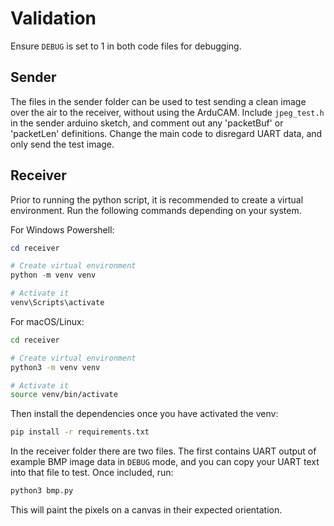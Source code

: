 # Validation

Ensure ```DEBUG``` is set to 1 in both code files for debugging.

## Sender

The files in the sender folder can be used to test sending a clean image over the air to the receiver, without using the ArduCAM.
Include ```jpeg_test.h``` in the sender arduino sketch, and comment out any 'packetBuf' or 'packetLen' definitions.
Change the main code to disregard UART data, and only send the test image.

## Receiver

Prior to running the python script, it is recommended to create a virtual environment. Run the following commands depending on your system.

For Windows Powershell:

```powershell
cd receiver

# Create virtual environment
python -m venv venv

# Activate it
venv\Scripts\activate
```

For macOS/Linux:

```bash
cd receiver

# Create virtual environment
python3 -m venv venv

# Activate it
source venv/bin/activate
```

Then install the dependencies once you have activated the venv:
```bash
pip install -r requirements.txt
```

In the receiver folder there are two files.
The first contains UART output of example BMP image data in ```DEBUG``` mode, and you can copy your UART text into that file to test.
Once included, run:

```bash
python3 bmp.py
```

This will paint the pixels on a canvas in their expected orientation. 
